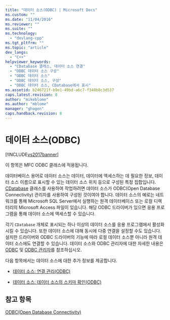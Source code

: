 ```yaml
---
title: "데이터 소스(ODBC) | Microsoft Docs"
ms.custom: ""
ms.date: "11/04/2016"
ms.reviewer: ""
ms.suite: ""
ms.technology: 
  - "devlang-cpp"
ms.tgt_pltfrm: ""
ms.topic: "article"
dev_langs: 
  - "C++"
helpviewer_keywords: 
  - "CDatabase 클래스, 데이터 소스 연결"
  - "ODBC 데이터 소스 구성"
  - "ODBC 데이터 소스"
  - "ODBC 데이터 소스, 구성"
  - "ODBC 데이터 소스, CDatabase에서 표시"
ms.assetid: b246721f-b9e1-49bd-a6c7-f348b8c3d537
caps.latest.revision: 8
author: "mikeblome"
ms.author: "mblome"
manager: "ghogen"
caps.handback.revision: 8
---
```

# 데이터 소스(ODBC)
[!INCLUDE[vs2017banner](../../assembler/inline/includes/vs2017banner.md)]

이 항목은 MFC ODBC 클래스에 적용됩니다.  
  
 데이터베이스 용어로 데이터 소스는 데이터, 데이터에 액세스하는 데 필요한 정보, 데이터 소스 이름으로 표시할 수 있는 데이터 소스 위치 등으로 구성된 특정 집합입니다.  [CDatabase](../../mfc/reference/cdatabase-class.md) 클래스를 사용하여 작업하려면 데이터 소스가 ODBC\(Open Database Connectivity\) 관리자를 사용하여 구성된 것이여야 합니다.  데이터 소스의 예로는 네트워크를 통해 Microsoft SQL Server에서 실행하는 원격 데이터베이스 또는 로컬 디렉터리의 Microsoft Access 파일이 있습니다.  해당 ODBC 드라이버가 있으면 응용 프로그램을 통해 데이터 소스에 액세스할 수 있습니다.  
  
 각기 `CDatabase` 개체로 표시되는 하나 이상의 데이터 소스를 응용 프로그램에서 활성화시킬 수 있습니다.  또한 데이터 소스에 대해 동시에 다중 연결을 설정할 수도 있습니다.  설치한 드라이버와 ODBC 드라이버의 기능에 따라 로컬 데이터 소스뿐 아니라 원격 데이터 소스에도 연결할 수 있습니다.  데이터 소스와 ODBC 관리자에 대한 자세한 내용은 [ODBC](../../data/odbc/odbc-basics.md) 및 [ODBC 관리자](../../data/odbc/odbc-administrator.md)를 참조하십시오.  
  
 다음 항목에서는 데이터 소스에 대한 추가 정보를 제공합니다.  
  
-   [데이터 소스: 연결 관리\(ODBC\)](../../data/odbc/data-source-managing-connections-odbc.md)  
  
-   [데이터 소스: 데이터 소스의 스키마 확인\(ODBC\)](../../data/odbc/data-source-determining-the-schema-of-the-data-source-odbc.md)  
  
## 참고 항목  
 [ODBC\(Open Database Connectivity\)](../../data/odbc/open-database-connectivity-odbc.md)